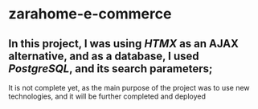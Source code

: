 # zarahome-e-commerce
## In this project, I was using _HTMX_ as an AJAX alternative, and as a database, I used _PostgreSQL_, and its search parameters; 
It is not complete yet, as the main purpose of the project was to use new technologies, and it will be further completed and deployed

